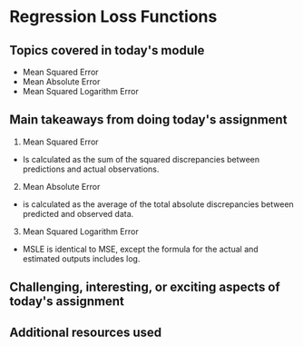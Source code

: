 # Regression Loss Functions

## Topics covered in today's module
* Mean Squared Error
* Mean Absolute Error
* Mean Squared Logarithm Error

## Main takeaways from doing today's assignment
1. Mean Squared Error
  * Is calculated as the sum of the squared discrepancies between predictions and actual observations.
2. Mean Absolute Error
  * is calculated as the average of the total absolute discrepancies between predicted and observed data.
3. Mean Squared Logarithm Error
  * MSLE is identical to MSE, except the formula for the actual and estimated outputs includes log.

## Challenging, interesting, or exciting aspects of today's assignment
<To be filled>

## Additional resources used 
<To be filled>
